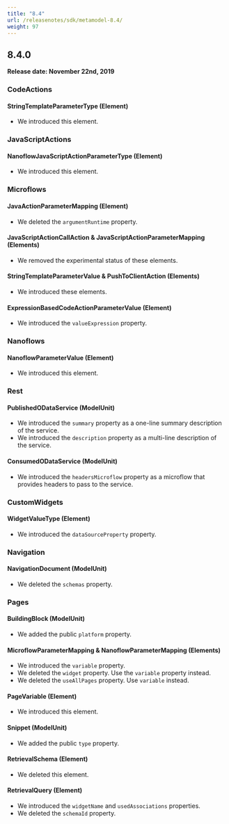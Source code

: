 ```yaml
---
title: "8.4"
url: /releasenotes/sdk/metamodel-8.4/
weight: 97
---
```


## 8.4.0

**Release date: November 22nd, 2019**

### CodeActions

#### StringTemplateParameterType (Element)

* We introduced this element.

### JavaScriptActions

#### NanoflowJavaScriptActionParameterType (Element)

* We introduced this element.

### Microflows

#### JavaActionParameterMapping (Element)

* We deleted the `argumentRuntime` property.

#### JavaScriptActionCallAction & JavaScriptActionParameterMapping (Elements)

* We removed the experimental status of these elements.

#### StringTemplateParameterValue & PushToClientAction (Elements)

* We introduced these elements.

#### ExpressionBasedCodeActionParameterValue (Element)

* We introduced the `valueExpression` property.

### Nanoflows

#### NanoflowParameterValue (Element)

* We introduced this element.

### Rest

#### PublishedODataService (ModelUnit)

* We introduced the `summary` property as a one-line summary description of the service.
* We introduced the `description` property as a multi-line description of the service.

#### ConsumedODataService (ModelUnit)

* We introduced the `headersMicroflow` property as a microflow that provides headers to pass to the service.

### CustomWidgets

#### WidgetValueType (Element)

* We introduced the `dataSourceProperty` property.

### Navigation

#### NavigationDocument (ModelUnit)

* We deleted the `schemas` property.

### Pages

#### BuildingBlock (ModelUnit)

* We added the public `platform` property.

#### MicroflowParameterMapping & NanoflowParameterMapping (Elements)

* We introduced the `variable` property.
* We deleted the `widget` property. Use the `variable` property instead.
* We deleted the `useAllPages` property. Use `variable` instead.

#### PageVariable (Element)

* We introduced this element.

#### Snippet (ModelUnit)

* We added the public `type` property.

#### RetrievalSchema (Element)

* We deleted this element.

#### RetrievalQuery (Element)

* We introduced the `widgetName` and `usedAssociations` properties.
* We deleted the `schemaId` property.
